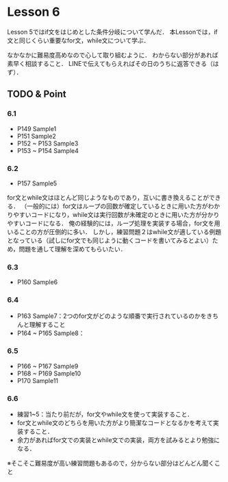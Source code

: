 # Lesson 6
Lesson 5ではif文をはじめとした条件分岐について学んだ．
本Lessonでは，if文と同じくらい重要なfor文，while文について学ぶ．

なかなかに難易度高めなので心して取り組むように．
わからない部分があれば素早く相談すること．
LINEで伝えてもらえればその日のうちに返答できる（はず）．

## TODO & Point


### 6.1
- P149 Sample1
- P151 Sample2
- P152 ~ P153 Sample3
- P153 ~ P154 Sample4


### 6.2
- P157 Sample5

for文とwhile文はほとんど同じようなものであり，互いに書き換えることができる．
（一般的には）for文はループの回数が確定しているときに用いた方がわかりやすいコードになり，while文は実行回数が未確定のときに用いた方が分かりやすいコードになる．
俺の経験的には，ループ処理を実装する場合，for文を用いることの方が圧倒的に多い．
しかし，練習問題２はwhile文が適している例題となっている（試しにfor文でも同じように動くコードを書いてみるとよい）ため，問題を通して理解を深めてもらいたい．

### 6.3
- P160 Sample6


### 6.4
- P163 Sample7：2つのfor文がどのような順番で実行されているのかをきちんと理解すること
- P164 ~ P165 Sample8：


### 6.5
- P166 ~ P167 Sample9
- P168 ~ P169 Sample10
- P170 Sample11


### 6.6
- 練習1~5：当たり前だが，for文やwhile文を使って実装すること．
- for文とwhile文のどちらを用いた方がより簡潔なコードとなるかを考えて実装すること．
- 余力があればfor文での実装とwhile文での実装，両方を試みるとより勉強になる．

※そこそこ難易度が高い練習問題もあるので，分からない部分はどんどん聞くこと
